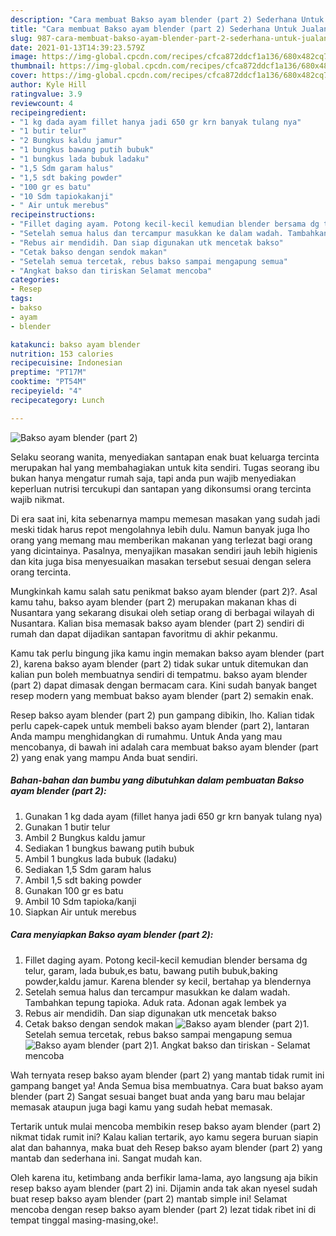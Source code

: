 ```yaml
---
description: "Cara membuat Bakso ayam blender (part 2) Sederhana Untuk Jualan"
title: "Cara membuat Bakso ayam blender (part 2) Sederhana Untuk Jualan"
slug: 987-cara-membuat-bakso-ayam-blender-part-2-sederhana-untuk-jualan
date: 2021-01-13T14:39:23.579Z
image: https://img-global.cpcdn.com/recipes/cfca872ddcf1a136/680x482cq70/bakso-ayam-blender-part-2-foto-resep-utama.jpg
thumbnail: https://img-global.cpcdn.com/recipes/cfca872ddcf1a136/680x482cq70/bakso-ayam-blender-part-2-foto-resep-utama.jpg
cover: https://img-global.cpcdn.com/recipes/cfca872ddcf1a136/680x482cq70/bakso-ayam-blender-part-2-foto-resep-utama.jpg
author: Kyle Hill
ratingvalue: 3.9
reviewcount: 4
recipeingredient:
- "1 kg dada ayam fillet hanya jadi 650 gr krn banyak tulang nya"
- "1 butir telur"
- "2 Bungkus kaldu jamur"
- "1 bungkus bawang putih bubuk"
- "1 bungkus lada bubuk ladaku"
- "1,5 Sdm garam halus"
- "1,5 sdt baking powder"
- "100 gr es batu"
- "10 Sdm tapiokakanji"
- " Air untuk merebus"
recipeinstructions:
- "Fillet daging ayam. Potong kecil-kecil kemudian blender bersama dg telur, garam, lada bubuk,es batu, bawang putih bubuk,baking powder,kaldu jamur. Karena blender sy kecil, bertahap ya blendernya"
- "Setelah semua halus dan tercampur masukkan ke dalam wadah. Tambahkan tepung tapioka. Aduk rata. Adonan agak lembek ya"
- "Rebus air mendidih. Dan siap digunakan utk mencetak bakso"
- "Cetak bakso dengan sendok makan"
- "Setelah semua tercetak, rebus bakso sampai mengapung semua"
- "Angkat bakso dan tiriskan Selamat mencoba"
categories:
- Resep
tags:
- bakso
- ayam
- blender

katakunci: bakso ayam blender 
nutrition: 153 calories
recipecuisine: Indonesian
preptime: "PT17M"
cooktime: "PT54M"
recipeyield: "4"
recipecategory: Lunch

---
```



![Bakso ayam blender (part 2)](https://img-global.cpcdn.com/recipes/cfca872ddcf1a136/680x482cq70/bakso-ayam-blender-part-2-foto-resep-utama.jpg)

Selaku seorang wanita, menyediakan santapan enak buat keluarga tercinta merupakan hal yang membahagiakan untuk kita sendiri. Tugas seorang ibu bukan hanya mengatur rumah saja, tapi anda pun wajib menyediakan keperluan nutrisi tercukupi dan santapan yang dikonsumsi orang tercinta wajib nikmat.

Di era  saat ini, kita sebenarnya mampu memesan masakan yang sudah jadi meski tidak harus repot mengolahnya lebih dulu. Namun banyak juga lho orang yang memang mau memberikan makanan yang terlezat bagi orang yang dicintainya. Pasalnya, menyajikan masakan sendiri jauh lebih higienis dan kita juga bisa menyesuaikan masakan tersebut sesuai dengan selera orang tercinta. 



Mungkinkah kamu salah satu penikmat bakso ayam blender (part 2)?. Asal kamu tahu, bakso ayam blender (part 2) merupakan makanan khas di Nusantara yang sekarang disukai oleh setiap orang di berbagai wilayah di Nusantara. Kalian bisa memasak bakso ayam blender (part 2) sendiri di rumah dan dapat dijadikan santapan favoritmu di akhir pekanmu.

Kamu tak perlu bingung jika kamu ingin memakan bakso ayam blender (part 2), karena bakso ayam blender (part 2) tidak sukar untuk ditemukan dan kalian pun boleh membuatnya sendiri di tempatmu. bakso ayam blender (part 2) dapat dimasak dengan bermacam cara. Kini sudah banyak banget resep modern yang membuat bakso ayam blender (part 2) semakin enak.

Resep bakso ayam blender (part 2) pun gampang dibikin, lho. Kalian tidak perlu capek-capek untuk membeli bakso ayam blender (part 2), lantaran Anda mampu menghidangkan di rumahmu. Untuk Anda yang mau mencobanya, di bawah ini adalah cara membuat bakso ayam blender (part 2) yang enak yang mampu Anda buat sendiri.

<!--inarticleads1-->

##### Bahan-bahan dan bumbu yang dibutuhkan dalam pembuatan Bakso ayam blender (part 2):

1. Gunakan 1 kg dada ayam (fillet hanya jadi 650 gr krn banyak tulang nya)
1. Gunakan 1 butir telur
1. Ambil 2 Bungkus kaldu jamur
1. Sediakan 1 bungkus bawang putih bubuk
1. Ambil 1 bungkus lada bubuk (ladaku)
1. Sediakan 1,5 Sdm garam halus
1. Ambil 1,5 sdt baking powder
1. Gunakan 100 gr es batu
1. Ambil 10 Sdm tapioka/kanji
1. Siapkan  Air untuk merebus




<!--inarticleads2-->

##### Cara menyiapkan Bakso ayam blender (part 2):

1. Fillet daging ayam. Potong kecil-kecil kemudian blender bersama dg telur, garam, lada bubuk,es batu, bawang putih bubuk,baking powder,kaldu jamur. Karena blender sy kecil, bertahap ya blendernya
1. Setelah semua halus dan tercampur masukkan ke dalam wadah. Tambahkan tepung tapioka. Aduk rata. Adonan agak lembek ya
1. Rebus air mendidih. Dan siap digunakan utk mencetak bakso
1. Cetak bakso dengan sendok makan
<img src="//assets-global.cpcdn.com/assets/icons/button_play-2c75c40dde080a61004c1f40b05d8f140eaff45d7e9e6481dc71c63d2e7c4909.png" alt="Bakso ayam blender (part 2)">1. Setelah semua tercetak, rebus bakso sampai mengapung semua
<img src="//assets-global.cpcdn.com/assets/icons/button_play-2c75c40dde080a61004c1f40b05d8f140eaff45d7e9e6481dc71c63d2e7c4909.png" alt="Bakso ayam blender (part 2)">1. Angkat bakso dan tiriskan - Selamat mencoba




Wah ternyata resep bakso ayam blender (part 2) yang mantab tidak rumit ini gampang banget ya! Anda Semua bisa membuatnya. Cara buat bakso ayam blender (part 2) Sangat sesuai banget buat anda yang baru mau belajar memasak ataupun juga bagi kamu yang sudah hebat memasak.

Tertarik untuk mulai mencoba membikin resep bakso ayam blender (part 2) nikmat tidak rumit ini? Kalau kalian tertarik, ayo kamu segera buruan siapin alat dan bahannya, maka buat deh Resep bakso ayam blender (part 2) yang mantab dan sederhana ini. Sangat mudah kan. 

Oleh karena itu, ketimbang anda berfikir lama-lama, ayo langsung aja bikin resep bakso ayam blender (part 2) ini. Dijamin anda tak akan nyesel sudah buat resep bakso ayam blender (part 2) mantab simple ini! Selamat mencoba dengan resep bakso ayam blender (part 2) lezat tidak ribet ini di tempat tinggal masing-masing,oke!.

